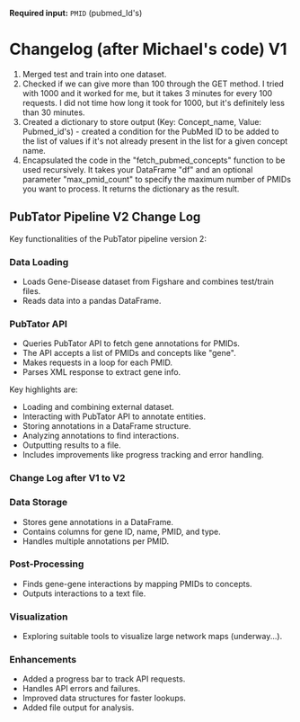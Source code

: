 **Required input:** `PMID` (pubmed_Id's)

# Changelog (after Michael's code) V1

1. Merged test and train into one dataset.
2. Checked if we can give more than 100 through the GET method. I tried with 1000 and it worked for me, but it takes 3 minutes for every 100 requests. I did not time how long it took for 1000, but it's definitely less than 30 minutes.
3. Created a dictionary to store output (Key: Concept_name, Value: Pubmed_id's) - created a condition for the PubMed ID to be added to the list of values if it's not already present in the list for a given concept name.
4. Encapsulated the code in the "fetch_pubmed_concepts" function to be used recursively. It takes your DataFrame "df" and an optional parameter "max_pmid_count" to specify the maximum number of PMIDs you want to process. It returns the dictionary as the result.

## PubTator Pipeline V2 Change Log

Key functionalities of the PubTator pipeline version 2:

### Data Loading
- Loads Gene-Disease dataset from Figshare and combines test/train files.
- Reads data into a pandas DataFrame.

### PubTator API
- Queries PubTator API to fetch gene annotations for PMIDs.
- The API accepts a list of PMIDs and concepts like "gene".
- Makes requests in a loop for each PMID.
- Parses XML response to extract gene info.

Key highlights are:

- Loading and combining external dataset.
- Interacting with PubTator API to annotate entities.
- Storing annotations in a DataFrame structure.
- Analyzing annotations to find interactions.
- Outputting results to a file.
- Includes improvements like progress tracking and error handling.

### Change Log after V1 to V2

### Data Storage
- Stores gene annotations in a DataFrame.
- Contains columns for gene ID, name, PMID, and type.
- Handles multiple annotations per PMID.

### Post-Processing
- Finds gene-gene interactions by mapping PMIDs to concepts.
- Outputs interactions to a text file.

### Visualization
- Exploring suitable tools to visualize large network maps (underway...).

### Enhancements
- Added a progress bar to track API requests.
- Handles API errors and failures.
- Improved data structures for faster lookups.
- Added file output for analysis.
